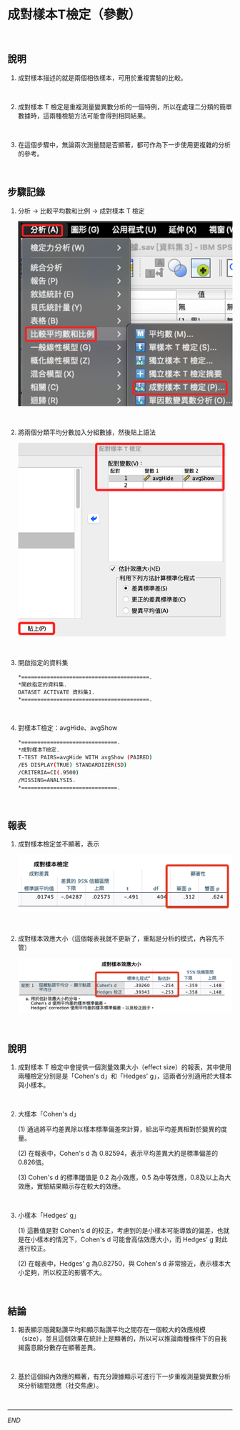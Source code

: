 # 成對樣本T檢定（參數）

<br>

## 說明

1. 成對樣本描述的就是兩個相依樣本，可用於重複實驗的比較。

<br>

2. 成對樣本 T 檢定是重複測量變異數分析的一個特例，所以在處理二分類的簡單數據時，這兩種檢驗方法可能會得到相同結果。

<br>

3. 在這個步驟中，無論兩次測量間是否顯著，都可作為下一步使用更複雜的分析的參考。

<br>

## 步驟記錄

1. 分析 -> 比較平均數和比例 -> 成對樣本 T 檢定

    ![](images/img_05.png)

<br>

2. 將兩個分類平均分數加入分組數據，然後貼上語法

    ![](images/img_06.png)

<br>

3. 開啟指定的資料集

    ```bash
    *========================================.
    *開啟指定的資料集.
    DATASET ACTIVATE 資料集1.
    *========================================.
    ```

<br>

4. 對樣本T檢定：avgHide、avgShow

    ```bash
    *==============================.
    *成對樣本T檢定.
    T-TEST PAIRS=avgHide WITH avgShow (PAIRED)
    /ES DISPLAY(TRUE) STANDARDIZER(SD)
    /CRITERIA=CI(.9500)
    /MISSING=ANALYSIS.
    *==============================.
    ```

<br>

## 報表

1. 成對樣本檢定並不顯著，表示

    ![](images/img_07.png)

<br>

2. 成對樣本效應大小（這個報表我就不更新了，重點是分析的模式，內容先不管）

    ![](images/img_08.png)

<br>

## 說明

1. 成對樣本 T 檢定中會提供一個測量效果大小（effect size）的報表，其中使用兩種檢定分別是是「Cohen's d」和「Hedges' g」，這兩者分別適用於大樣本與小樣本。

<br>

2. 大樣本「Cohen's d」

    (1) 通過將平均差異除以樣本標準偏差來計算，給出平均差異相對於變異的度量。

    (2) 在報表中，Cohen's d 為 0.82594，表示平均差異大約是標準偏差的0.826倍。

    (3) Cohen's d 的標準閾值是 0.2 為小效應，0.5 為中等效應，0.8及以上為大效應，實驗結果顯示存在較大的效應。

<br>

3. 小樣本「Hedges' g」

    (1) 這數值是對 Cohen's d 的校正，考慮到的是小樣本可能導致的偏差，也就是在小樣本的情況下，Cohen's d 可能會高估效應大小，而 Hedges' g 對此進行校正。

    (2) 在報表中，Hedges' g 為0.82750，與 Cohen's d 非常接近，表示樣本大小足夠，所以校正的影響不大。

<br>

## 結論

1. 報表顯示隱藏點讚平均和顯示點讚平均之間存在一個較大的效應規模（size），並且這個效果在統計上是顯著的，所以可以推論兩種條件下的自我揭露意願分數存在顯著差異。

<br>

2. 基於這個組內效應的顯著，有充分證據顯示可進行下一步重複測量變異數分析來分析組間效應（社交焦慮）。

<br>

___

_END_